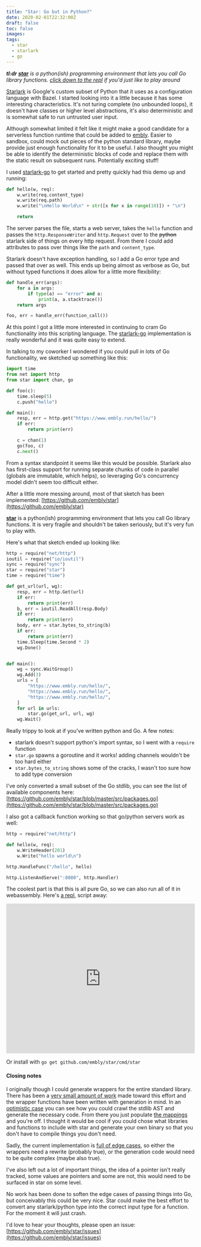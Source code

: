 ```yaml
---
title: "Star: Go but in Python?"
date: 2020-02-01T22:32:00Z
draft: false
toc: false
images:
tags:
  - star
  - starlark
  - go
---
```


_**tl:dr** [**star**](https://github.com/embly/star) is a python(ish) programming environment that lets you call Go library functions. [click down to the repl](#repl) if you'd just like to play around_

[Starlark](https://github.com/bazelbuild/starlark) is Google's custom subset of Python that it uses as a configuration language with Bazel. I started looking into it a little because it has some interesting characteristics. It's not turing complete (no unbounded loops), it doesn't have classes or higher level abstractions, it's also deterministic and is somewhat safe to run untrusted user input.

Although somewhat limited it felt like it might make a good candidate for a serverless function runtime that could be added to [embly](https://embly.run/). Easier to sandbox, could mock out pieces of the python standard library, maybe provide just enough functionality for it to be useful. I also thought you might be able to identify the deterministic blocks of code and replace them with the static result on subsequent runs. Potentially exciting stuff!

I used [starlark-go](https://github.com/google/starlark-go) to get started and pretty quickly had this demo up and running:

```python
def hello(w, req):
    w.write(req.content_type)
    w.write(req.path)
    w.write("\nHello World\n" + str([x for x in range(10)]) + "\n")

    return
```
The server parses the file, starts a web server, takes the `hello` function and passes the `http.ResponseWriter` and `http.Request` over to the <strike>python</strike> starlark side of things on every http request. From there I could add attributes to pass over things like the `path` and `content_type`.

Starlark doesn't have exception handling, so I add a Go error type and passed that over as well. This ends up being almost as verbose as Go, but without typed functions it does allow for a little more flexibility:
```python
def handle_err(args):
    for a in args:
        if type(a) == "error" and a:
            print(a, a.stacktrace())
    return args

foo, err = handle_err(function_call())
```

At this point I got a little more interested in continuing to cram Go functionality into this scripting language. The [starlark-go](https://github.com/google/starlark-go) implementation is really wonderful and it was quite easy to extend.

In talking to my coworker I wondered if you could pull in lots of Go functionality, we sketched up something like this:

```python
import time
from net import http
from star import chan, go

def foo(c):
    time.sleep(5)
    c.push("hello")

def main():
    resp, err = http.get("https://www.embly.run/hello/")
    if err:
        return print(err)

    c = chan(1)
    go(foo, c)
    c.next()
```

From a syntax standpoint it seems like this would be possible. Starlark also has first-class support for running separate chunks of code in parallel (globals are immutable, which helps), so leveraging Go's concurrency model didn't seem too difficult either.

After a little more messing around, most of that sketch has been implemented: [https://github.com/embly/star](https://github.com/embly/star)

[**star**](https://github.com/embly/star) is a python(ish) programming environment that lets you call Go library functions. It is very fragile and shouldn't be taken seriously, but it's very fun to play with.

Here's what that sketch ended up looking like:

```python
http = require("net/http")
ioutil = require("io/ioutil")
sync = require("sync")
star = require("star")
time = require("time")

def get_url(url, wg):
    resp, err = http.Get(url)
    if err:
        return print(err)
    b, err = ioutil.ReadAll(resp.Body)
    if err:
        return print(err)
    body, err = star.bytes_to_string(b)
    if err:
        return print(err)
    time.Sleep(time.Second * 2)
    wg.Done()


def main():
    wg = sync.WaitGroup()
    wg.Add(3)
    urls = [
        "https://www.embly.run/hello/",
        "https://www.embly.run/hello/",
        "https://www.embly.run/hello/",
    ]
    for url in urls:
        star.go(get_url, url, wg)
    wg.Wait()
```

Really trippy to look at if you've written python and Go. A few notes:
 -  starlark doesn't support python's import syntax, so I went with a `require` function
 - `star.go` spawns a goroutine and it works! adding channels wouldn't be too hard either
 -  `star.bytes_to_string` shows some of the cracks, I wasn't too sure how to add type conversion

I've only converted a small subset of the Go stdlib, you can see the list of available components here: [https://github.com/embly/star/blob/master/src/packages.go](https://github.com/embly/star/blob/master/src/packages.go)

I also got a callback function working so that go/python servers work as well:
```python
http = require("net/http")

def hello(w, req):
    w.WriteHeader(201)
    w.Write("hello world\n")

http.HandleFunc("/hello", hello)

http.ListenAndServe(":8080", http.Handler)
```

The coolest part is that this is all pure Go, so we can also run all of it in webassembly. Here's [a repl](https://embly.github.io/star/), script away:

<iframe id="repl" style="width: 100%; height: 400px;" frameborder=0 src="https://embly.github.io/star/"></iframe>

Or install with `go get github.com/embly/star/cmd/star`


#### Closing notes

I originally though I could generate wrappers for the entire standard library. There has been a [very small amount of work](https://github.com/embly/star/tree/master/cmd/nebula) made toward this effort and the wrapper functions have been written with generation in mind. In an [optimistic case](https://github.com/embly/star/blob/3fe42d285d804cd90c97758a9b616b95c8ce25a6/src/io/lib.go) you can see how you could crawl the stdlib AST and generate the necessary code. From there you just populate [the mappings](https://github.com/embly/star/blob/3fe42d285d804cd90c97758a9b616b95c8ce25a6/src/packages.go) and you're off. I thought it would be cool if you could chose what libraries and functions to include with star and generate your own binary so that you don't have to compile things you don't need.

Sadly, the current implementation is [full of edge cases](https://github.com/embly/star/blob/3fe42d285d804cd90c97758a9b616b95c8ce25a6/src/net/http/lib.go#L85-L105), so either the wrappers need a rewrite (probably true), or the generation code would need to be quite complex (maybe also true).

I've also left out a lot of important things, the idea of a pointer isn't really tracked, some values are pointers and some are not, this would need to be surfaced in star on some level.

No work has been done to soften the edge cases of passing things into Go, but conceivably this could be very nice. Star could make the best effort to convert any starlark/python type into the correct input type for a function. For the moment it will just crash.

I'd love to hear your thoughts, please open an issue: [https://github.com/embly/star/issues](https://github.com/embly/star/issues)
